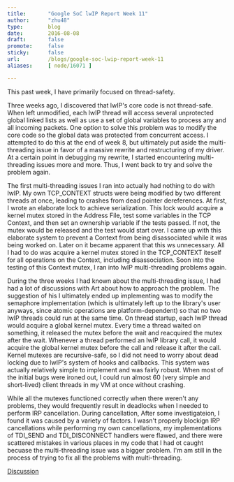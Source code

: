 ```yaml
---
title:       "Google SoC lwIP Report Week 11"
author:      "zhu48"
type:        blog
date:        2016-08-08
draft:       false
promote:     false
sticky:      false
url:         /blogs/google-soc-lwip-report-week-11
aliases:     [ node/16071 ]

---
```


<p>This past week, I have primarily focused on thread-safety.&nbsp;</p>
<p>Three weeks ago, I discovered that lwIP's core code is not thread-safe. When left unmodified, each lwIP thread will access several unprotected global linked lists as well as use a set of global variables to process any and all incoming packets. One option to solve this problem was to modify the core code so the global data was protected from concurrent access. I attempted to do this at the end of week 8, but ultimately put aside the multi-threading issue in favor of a massive rewrite and restructuring of my driver. At a certain point in debugging my rewrite, I started encountering multi-threading issues more and more. Thus, I went back to try and solve the problem again.&nbsp;</p>
<p>The first multi-threading issues I ran into actually had nothing to do with lwIP. My own TCP_CONTEXT structs were being modified by two different threads at once, leading to crashes from dead pointer dereferences. At first, I wrote an elaborate lock to achieve serialization. This lock would acquire a kernel mutex stored in the Address File, test some variables in the TCP Context, and then set an ownership variable if the tests passed. If not, the mutex would be released and the test would start over. I came up with this elaborate system to prevent a Context from being disassociated while it was being worked on. Later on it became apparent that this ws unnecessary. All I had to do was acquire a kernel mutex stored in the TCP_CONTEXT iteself for all operations on the Context, including disassociation. Soon into the testing of this Context mutex, I ran into lwIP multi-threading problems again.</p>
<p>During the three weeks I had known about the multi-threading issue, I had had a lot of discussions with Art about how to approach the problem. The suggestion of his I ultimately ended up implementing was to modify the semaphore implementation (which is ultimately left up to the library's user anyways, since atomic operations are platform-dependent) so that no two lwIP threads could run at the same time. On thread startup, each lwIP thread would acquire a global kernel mutex. Every time a thread waited on something, it released the mutex before the wait and reacquired the mutex after the wait. Whenever a thread performed an lwIP library call, it would acquire the global kernel mutex before the call and release it after the call. Kernel mutexes are recursive-safe, so I did not need to worry about dead locking due to lwIP's system of hooks and callbacks. This system was actually relatively simple to implement and was fairly robust. When most of the initial bugs were ironed out, I could run almost 60 (very simple and short-lived) client threads in my VM at once without crashing.&nbsp;</p>
<p>While all the mutexes functioned correctly when there weren't any problems, they would frequently result in deadlocks when I needed to perform IRP cancellation. During cancellation, After some investigateion, I found it was caused by a variety of factors. I wasn't properly blockign IRP cancellations while performing my own cancellations, my implementations of TDI_SEND and TDI_DISCONNECT handlers were flawed, and there were scattered mistakes in various places in my code that I had ot caught becuase the multi-threading issue was a bigger problem. I'm am still in the process of trying to fix all the problems with multi-threading.&nbsp;</p>
<p><a href="https://www.reactos.org/forum/viewtopic.php?f=2&amp;t=15702">Discussion</a></p>

